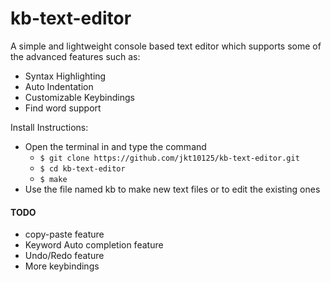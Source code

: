# kb-text-editor

A simple and lightweight console based text editor which supports some of the advanced features such as: <br />
  + Syntax Highlighting <br />
  + Auto Indentation <br />
  + Customizable Keybindings <br />
  + Find word support




Install Instructions:
  + Open the terminal in and type the command
    + `$ git clone https://github.com/jkt10125/kb-text-editor.git`
    + `$ cd kb-text-editor`
    + `$ make`
  + Use the file named kb to make new text files or to edit the existing ones




#### TODO
  + copy-paste feature
  + Keyword Auto completion feature
  + Undo/Redo feature
  + More keybindings
